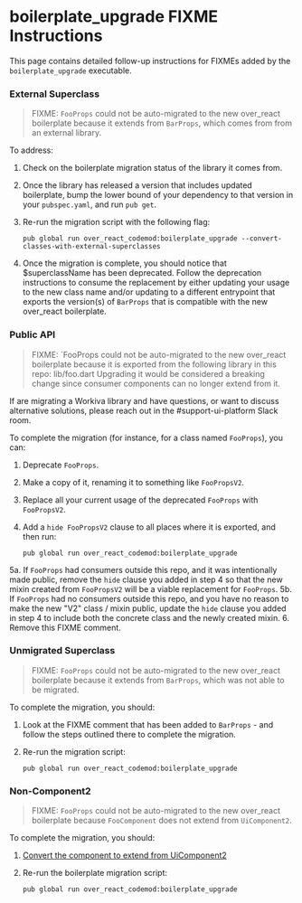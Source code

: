 # boilerplate_upgrade FIXME Instructions

This page contains detailed follow-up instructions for FIXMEs added by the `boilerplate_upgrade` executable.


### External Superclass

> FIXME: `FooProps` could not be auto-migrated to the new over_react boilerplate because it extends from `BarProps`, which comes from from an external library.

To address:
1. Check on the boilerplate migration status of the library it comes from.
2. Once the library has released a version that includes updated boilerplate,
   bump the lower bound of your dependency to that version in your `pubspec.yaml`, and run `pub get`.
3. Re-run the migration script with the following flag:
   
       pub global run over_react_codemod:boilerplate_upgrade --convert-classes-with-external-superclasses
   
4. Once the migration is complete, you should notice that $superclassName has been deprecated. 
   Follow the deprecation instructions to consume the replacement by either updating your usage to
   the new class name and/or updating to a different entrypoint that exports the version(s) of 
   `BarProps` that is compatible with the new over_react boilerplate.


### Public API

> FIXME: `FooProps could not be auto-migrated to the new over_react boilerplate because it is exported from the following library in this repo:
> lib/foo.dart
> Upgrading it would be considered a breaking change since consumer components can no longer extend from it. 

If are migrating a Workiva library and have questions, or want to discuss alternative solutions, 
please reach out in the #support-ui-platform Slack room. 

To complete the migration (for instance, for a class named `FooProps`), you can: 
1. Deprecate `FooProps`.
2. Make a copy of it, renaming it to something like `FooPropsV2`.
3. Replace all your current usage of the deprecated `FooProps` with `FooPropsV2`.
4. Add a `hide FooPropsV2` clause to all places where it is exported, and then run:
     
       pub global run over_react_codemod:boilerplate_upgrade
     
5a. If `FooProps` had consumers outside this repo, and it was intentionally made public,
    remove the `hide` clause you added in step 4 so that the new mixin created from `FooPropsV2` 
    will be a viable replacement for `FooProps`.
5b. If `FooProps` had no consumers outside this repo, and you have no reason to make the new
    "V2" class / mixin public, update the `hide` clause you added in step 4 to include both the 
    concrete class and the newly created mixin.
6. Remove this FIXME comment.


### Unmigrated Superclass
> FIXME: `FooProps` could not be auto-migrated to the new over_react boilerplate because it extends from `BarProps`, which was not able to be migrated.

To complete the migration, you should:
1. Look at the FIXME comment that has been added to `BarProps` - 
   and follow the steps outlined there to complete the migration.
2. Re-run the migration script:
   
       pub global run over_react_codemod:boilerplate_upgrade


### Non-Component2
> FIXME: `FooProps` could not be auto-migrated to the new over_react boilerplate because `FooComponent` does not extend from `UiComponent2`.

To complete the migration, you should:
1. [Convert the component to extend from UiComponent2](https://github.com/Workiva/over_react/blob/master/doc/ui_component2_transition.md)
1. Re-run the boilerplate migration script:
    
       pub global run over_react_codemod:boilerplate_upgrade 
